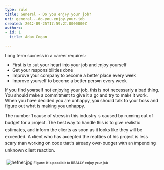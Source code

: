 ```yaml
---
type: rule
title: General - Do you enjoy your job?
uri: general---do-you-enjoy-your-job
created: 2012-09-25T17:59:27.0000000Z
authors:
- id: 1
  title: Adam Cogan

---
```




<span class='intro'>  <p>Long term success in a career requires&#58; <br></p>
                <ul>
                    <li>First is to put your heart into your job and enjoy yourself</li>
                    <li>Get your responsibilities done</li>
                    <li>Improve your company to become a better place every week</li>
                    <li>Improve yourself to become a better person every week</li>
                </ul> </span>

<p>
                    If you find yourself not enjoying your job, this is not necessarily a bad thing.
                    You should make a commitment to give it a go and try to make it work. When you have
                    decided you are unhappy, you should talk to your boss and figure out what is making
                    you unhappy.&#160;</p><p><span style="line-height&#58;1.6;">The number 1 cause of stress in this industry is ca</span><span style="line-height&#58;1.6;">used by running out of budget&#160;for a project.&#160;The
                    best way to handle this is</span><span style="line-height&#58;1.6;"> to give realistic estimates, and inform the clients as
                    soon as it looks like they will be exceeded. A client who has accepted the realities
                    of his project is less scary than working on code that's already over-budget with
                    an impending unknown client reaction.​</span></p><dl class="ssw15-rteElement-ImageArea"><img src="hefner.jpg" alt="hefner.jpg" style="margin&#58;5px;" />​​<span style="color&#58;#555555;font-size&#58;11px;font-weight&#58;bold;">​​Figure&#58; It's possible to REALLY&#160;enjoy your job</span></dl>


